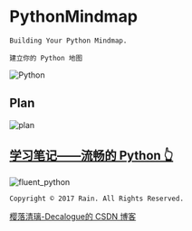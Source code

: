 # PythonMindmap

`Building Your Python Mindmap.`

`建立你的 Python 地图`

![Python](https://github.com/Decalogue/PythonMindmap/blob/master/img/python.png "Python")

## Plan

![plan](https://github.com/Decalogue/PythonMindmap/blob/master/img/plan.png "plan")

## [学习笔记——流畅的 Python 👆](https://github.com/Decalogue/PythonMindmap/tree/master/fluent_python)

![fluent_python](https://github.com/Decalogue/PythonMindmap/blob/master/img/fluent_python/0.png "fluent_python")


`Copyright © 2017 Rain. All Rights Reserved.`

[樱落清璃-Decalogue的 CSDN 博客](https://www.decalogue.cn)
